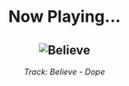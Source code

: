 <div align="center"> 
<h1>Now Playing...</h1>

![Believe](https://i.scdn.co/image/ab67616d00001e02b224b5592afd2cd46f78d4f4)
--
_<p>Track: Believe - Dope </p>_
</div>
